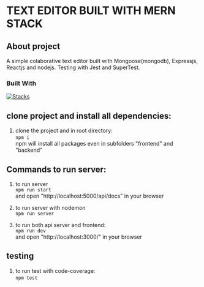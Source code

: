 # TEXT EDITOR BUILT WITH MERN STACK

## About project
A simple colaborative text editor built with Mongoose(mongodb), Expressjs, Reactjs and nodejs. Testing with Jest and SuperTest.


### Built With
[![Stacks](https://skills.thijs.gg/icons?i=mongodb,express,react,nodejs,jest)](https://skills.thijs.gg)



## clone project and install all dependencies:
1. clone the project and in root directory:  
`npm i`  
npm will install all packages even in subfolders "frontend" and "backend"


## Commands to run server:
1. to run server  
`npm run start`  
and open "http://localhost:5000/api/docs" in your browser

2. to run server with nodemon   
`npm run server`  


3. to run both api server and frontend:   
`npm run dev`  
and open "http://localhost:3000/" in your browser

## testing
1. to run test with code-coverage:     
`npm test`  